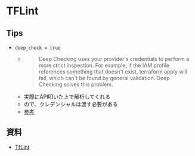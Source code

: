 # TFLint
## Tips
- `deep_check = true` 
  - >Deep Checking uses your provider's credentials to perform a more strict inspection.
For example, if the IAM profile references something that doesn't exist, terraform apply will fail, which can't be found by general validation. Deep Checking solves this problem.
  - 実際にAPI叩いた上で解析してくれる
  - ので、クレデンシャルは渡す必要がある
  - [参考](https://github.com/terraform-linters/tflint-ruleset-aws/blob/master/docs/deep_checking.md)
## 資料
- [TfLint](https://github.com/terraform-linters/tflint)